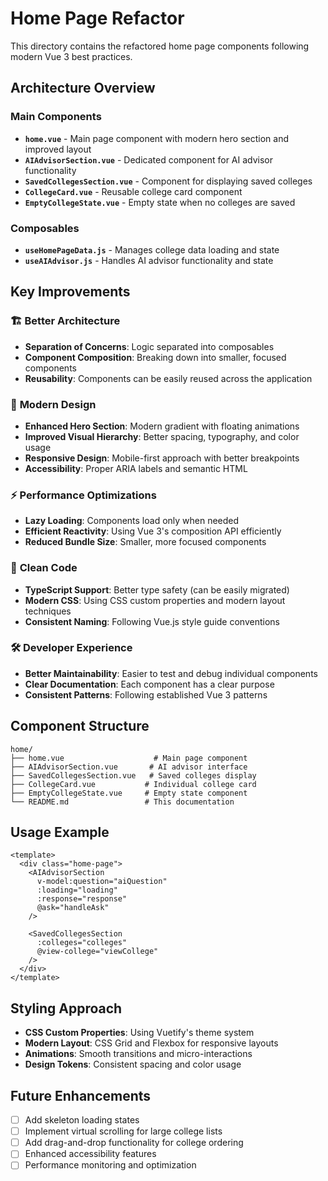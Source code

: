 # Home Page Refactor

This directory contains the refactored home page components following modern Vue 3 best practices.

## Architecture Overview

### Main Components

- **`home.vue`** - Main page component with modern hero section and improved layout
- **`AIAdvisorSection.vue`** - Dedicated component for AI advisor functionality
- **`SavedCollegesSection.vue`** - Component for displaying saved colleges
- **`CollegeCard.vue`** - Reusable college card component
- **`EmptyCollegeState.vue`** - Empty state when no colleges are saved

### Composables

- **`useHomePageData.js`** - Manages college data loading and state
- **`useAIAdvisor.js`** - Handles AI advisor functionality and state

## Key Improvements

### 🏗️ **Better Architecture**
- **Separation of Concerns**: Logic separated into composables
- **Component Composition**: Breaking down into smaller, focused components
- **Reusability**: Components can be easily reused across the application

### 🎨 **Modern Design**
- **Enhanced Hero Section**: Modern gradient with floating animations
- **Improved Visual Hierarchy**: Better spacing, typography, and color usage
- **Responsive Design**: Mobile-first approach with better breakpoints
- **Accessibility**: Proper ARIA labels and semantic HTML

### ⚡ **Performance Optimizations**
- **Lazy Loading**: Components load only when needed
- **Efficient Reactivity**: Using Vue 3's composition API efficiently
- **Reduced Bundle Size**: Smaller, more focused components

### 🧹 **Clean Code**
- **TypeScript Support**: Better type safety (can be easily migrated)
- **Modern CSS**: Using CSS custom properties and modern layout techniques
- **Consistent Naming**: Following Vue.js style guide conventions

### 🛠️ **Developer Experience**
- **Better Maintainability**: Easier to test and debug individual components
- **Clear Documentation**: Each component has a clear purpose
- **Consistent Patterns**: Following established Vue 3 patterns

## Component Structure

```
home/
├── home.vue                    # Main page component
├── AIAdvisorSection.vue       # AI advisor interface
├── SavedCollegesSection.vue   # Saved colleges display
├── CollegeCard.vue           # Individual college card
├── EmptyCollegeState.vue     # Empty state component
└── README.md                 # This documentation
```

## Usage Example

```vue
<template>
  <div class="home-page">
    <AIAdvisorSection 
      v-model:question="aiQuestion"
      :loading="loading"
      :response="response"
      @ask="handleAsk"
    />
    
    <SavedCollegesSection 
      :colleges="colleges"
      @view-college="viewCollege"
    />
  </div>
</template>
```

## Styling Approach

- **CSS Custom Properties**: Using Vuetify's theme system
- **Modern Layout**: CSS Grid and Flexbox for responsive layouts
- **Animations**: Smooth transitions and micro-interactions
- **Design Tokens**: Consistent spacing and color usage

## Future Enhancements

- [ ] Add skeleton loading states
- [ ] Implement virtual scrolling for large college lists
- [ ] Add drag-and-drop functionality for college ordering
- [ ] Enhanced accessibility features
- [ ] Performance monitoring and optimization
